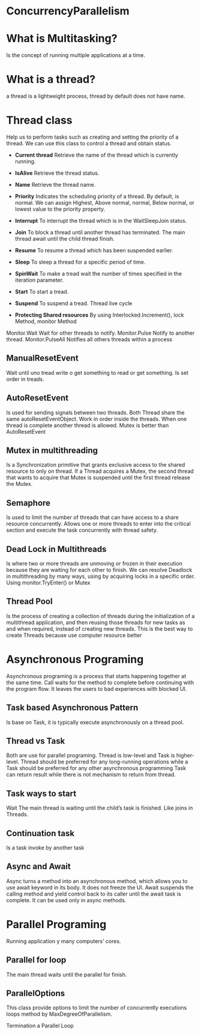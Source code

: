 # ConcurrencyParallelism

# What is Multitasking?
Is the concept of running multiple applications at a time.
# What is a thread?
a thread is a lightweight process, thread by default does not have name.
# Thread class 
Help us to perform tasks such as creating and setting the priority of a thread. We can use this class to control a thread and obtain status.
+ **Current thread**
Retrieve the name of the thread which is currently running.
+ **IsAlive**
Retrieve the thread status.
+ **Name**
Retrieve the thread name.
+ **Priority** 
Indicates the scheduling priority of a thread. By default, is normal. We can assign Highest, Above normal, normal, Below normal, or lowest value to the priority property.
+ **Interrupt** 
To interrupt the thread which is in the WaitSleepJoin status. 
+ **Join**
To block a thread until another thread has terminated. The main thread await until the child thread finish.
+ **Resume**
To resume a thread which has been suspended earlier.
+ **Sleep** 
To sleep a thread for a specific period of time.
+ **SpinWait**
To make a tread wait the number of times specified in the iteration parameter.
+ **Start**
To start a tread.
+ **Suspend** 
To suspend a tread.
Thread live cycle
 
+ **Protecting Shared resources**
By using
Interlocked.Increment(), lock Method, monitor Method
 

Monitor.Wait 
Wait for other threads to notify.
Monitor.Pulse
Notify to another thread.
Monitor.PulseAll
Notifies all others threads within a process

## ManualResetEvent
Wait until uno tread write o get something to read or get something. Is set order in treads.
 

## AutoResetEvent
Is used for sending signals between two threads. Both Thread share the same autoResetEventObject. Work in order inside the threads. When one thread is complete another thread is allowed.
Mutex is better than AutoResetEvent

 


## Mutex in multithreading
Is a Synchronization primitive that grants exclusive access to the shared resource to only on thread.
If a Thread acquires a Mutex, the second thread that wants to acquire that Mutex is suspended until the first thread release the Mutex.
 

## Semaphore
Is used to limit the number of threads that can have access to a share resource concurrently. Allows one or more threads to enter into the critical section and execute the task concurrently with thread safety.
 
## Dead Lock in Multithreads  
Is where two or more threads are unmoving or frozen in their execution because they are waiting for each other to finish.
We can resolve Deadlock in multithreading by many ways, using by acquiring locks in a specific order.
Using monitor.TryEnter() or Mutex

## Thread Pool 
Is the process of creating a collection of threads during the initialization of a multithread application, and then reusing those threads for new tasks as and when required, instead of creating new threads.
This is the best way to create Threads because use computer resource better 
 

# Asynchronous Programing
Asynchronous programing is a process that starts happening together at the same time. Call waits for the method to complete before continuing with the program flow. It leaves the users to bad experiences with blocked UI.

## Task based Asynchronous Pattern
Is base on Task<ItaskResult>, it is typically execute asynchronously on a thread pool.

## Thread vs Task
Both are use for parallel programing.
Thread is low-level and Task is higher-level.
Thread should be preferred for any long-running operations while a Task should be preferred for any other asynchronous programming 
Task can return result while there is not mechanism to return from thread.

## Task ways to start 
 
Wait 
The main thread is waiting until the child’s task is finished. Like joins in Threads.
 

## Continuation task
Is a task invoke by another task
 

## Async and Await 
Async turns a method into an asynchronous method, which allows you to use await keyword in its body. It does not freeze the UI.
Await suspends the calling method and yield control back to its caller until the await task is complete. It can be used only in async methods.
 

# Parallel Programing 
 
Running application y many computers’ cores.

## Parallel for loop
 
The main thread waits until the parallel for finish.
 

## ParallelOptions 
This class provide options to limit the number of concurrently executions loops method by MaxDegreeOfParallelism.

Termination a Parallel Loop 
 

